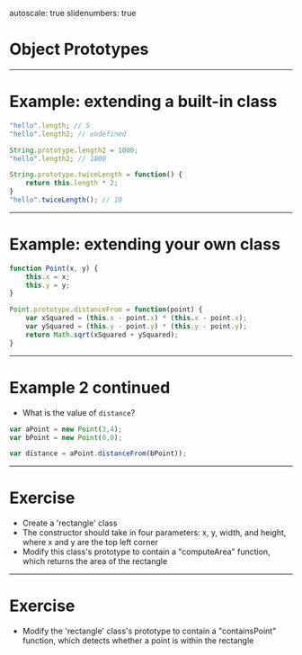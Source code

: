 autoscale: true
slidenumbers: true

# Object Prototypes

---

# Example: extending a built-in class

```js
"hello".length; // 5
"hello".length2; // undefined

String.prototype.length2 = 1000;
"hello".length2; // 1000

String.prototype.twiceLength = function() {
    return this.length * 2;
}
"hello".twiceLength(); // 10
```

---

# Example: extending your own class

```js
function Point(x, y) {
	this.x = x;
	this.y = y;
}

Point.prototype.distanceFrom = function(point) {
	var xSquared = (this.x - point.x) * (this.x - point.x);
	var ySquared = (this.y - point.y) * (this.y - point.y);
	return Math.sqrt(xSquared + ySquared);
}
```

---

# Example 2 continued
- What is the value of `distance`?

```js
var aPoint = new Point(3,4);
var bPoint = new Point(0,0);

var distance = aPoint.distanceFrom(bPoint));
```

---

# Exercise
- Create a 'rectangle' class
- The constructor should take in four parameters: x, y, width, and height, where x and y are the top left corner
- Modify this class's prototype to contain a "computeArea" function, which returns the area of the rectangle

---

# Exercise
- Modify the 'rectangle' class's prototype to contain a "containsPoint" function, which detects whether a point is within the rectangle